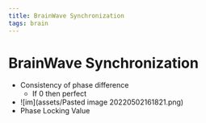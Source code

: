 ```yaml
---
title: BrainWave Synchronization
tags: brain
---
```


# BrainWave Synchronization
- Consistency of phase difference
	- If 0 then perfect
- ![im](assets/Pasted image 20220502161821.png)
- Phase Locking Value














